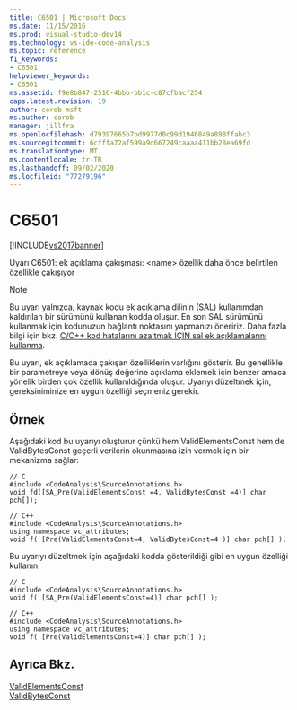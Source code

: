 ```yaml
---
title: C6501 | Microsoft Docs
ms.date: 11/15/2016
ms.prod: visual-studio-dev14
ms.technology: vs-ide-code-analysis
ms.topic: reference
f1_keywords:
- C6501
helpviewer_keywords:
- C6501
ms.assetid: f9e8b847-2516-4bbb-bb1c-c87cfbacf254
caps.latest.revision: 19
author: corob-msft
ms.author: corob
manager: jillfra
ms.openlocfilehash: d79397665b7bd9977d0c99d1946849a898ffabc3
ms.sourcegitcommit: 6cfffa72af599a9d667249caaaa411bb28ea69fd
ms.translationtype: MT
ms.contentlocale: tr-TR
ms.lasthandoff: 09/02/2020
ms.locfileid: "77279196"
---
```

# <a name="c6501"></a>C6501
[!INCLUDE[vs2017banner](../includes/vs2017banner.md)]

Uyarı C6501: ek açıklama çakışması: \<name> özellik daha önce belirtilen özellikle çakışıyor  
  
> [!NOTE]
> Bu uyarı yalnızca, kaynak kodu ek açıklama dilinin (SAL) kullanımdan kaldırılan bir sürümünü kullanan kodda oluşur. En son SAL sürümünü kullanmak için kodunuzun bağlantı noktasını yapmanızı öneririz. Daha fazla bilgi için bkz. [C/C++ kod hatalarını azaltmak IÇIN sal ek açıklamalarını kullanma](../code-quality/using-sal-annotations-to-reduce-c-cpp-code-defects.md).  
  
 Bu uyarı, ek açıklamada çakışan özelliklerin varlığını gösterir. Bu genellikle bir parametreye veya dönüş değerine açıklama eklemek için benzer amaca yönelik birden çok özellik kullanıldığında oluşur. Uyarıyı düzeltmek için, gereksiniminize en uygun özelliği seçmeniz gerekir.  
  
## <a name="example"></a>Örnek  
 Aşağıdaki kod bu uyarıyı oluşturur çünkü hem ValidElementsConst hem de ValidBytesConst geçerli verilerin okunmasına izin vermek için bir mekanizma sağlar:  
  
```  
// C  
#include <CodeAnalysis\SourceAnnotations.h>  
void fd([SA_Pre(ValidElementsConst =4, ValidBytesConst =4)] char pch[]);  
  
// C++  
#include <CodeAnalysis\SourceAnnotations.h>  
using namespace vc_attributes;  
void f( [Pre(ValidElementsConst=4, ValidBytesConst=4 )] char pch[] );  
```  
  
 Bu uyarıyı düzeltmek için aşağıdaki kodda gösterildiği gibi en uygun özelliği kullanın:  
  
```  
// C  
#include <CodeAnalysis\SourceAnnotations.h>  
void f( [SA_Pre(ValidElementsConst=4)] char pch[] );  
  
// C++  
#include <CodeAnalysis\SourceAnnotations.h>  
using namespace vc_attributes;  
void f( [Pre(ValidElementsConst=4)] char pch[] );  
```  
  
## <a name="see-also"></a>Ayrıca Bkz.  
 [ValidElementsConst](https://msdn.microsoft.com/15397f85-1f05-4488-8985-15b6e7eb7bad)   
 [ValidBytesConst](https://msdn.microsoft.com/e9594f1f-d86a-427f-a172-8898753f7696)
